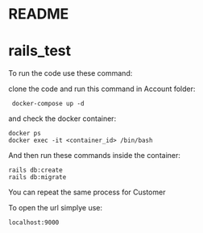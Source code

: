 # README


# rails_test

To run the code use these command:

clone the code and run this command in Account folder:

     docker-compose up -d

and check the docker container:

    docker ps
    docker exec -it <container_id> /bin/bash


And then run these commands inside the container:

    rails db:create
    rails db:migrate



You can repeat the same process for Customer 

To open the url simplye use:

    localhost:9000





